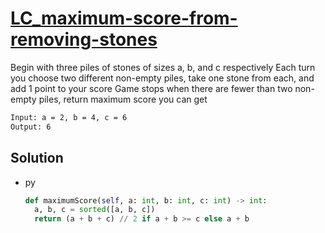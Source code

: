 # [LC_maximum-score-from-removing-stones](https://leetcode.com/problems/maximum-score-from-removing-stones)

Begin with three piles of stones of sizes a​​​​​​, b,​​​​​​ and c​​​​​​ respectively
Each turn you choose two different non-empty piles, take one stone from each, and add 1 point to your score
Game stops when there are fewer than two non-empty piles, return maximum score you can get

```txt
Input: a = 2, b = 4, c = 6
Output: 6
```

## Solution

* py

  ```py
  def maximumScore(self, a: int, b: int, c: int) -> int:
    a, b, c = sorted([a, b, c])
    return (a + b + c) // 2 if a + b >= c else a + b
  ```
